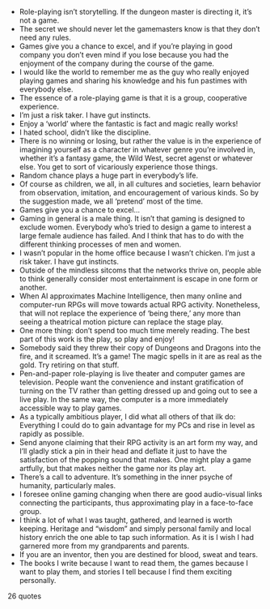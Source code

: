  - Role-playing isn’t storytelling. If the dungeon master is directing it, it’s not a game.
 - The secret we should never let the gamemasters know is that they don’t need any rules.
 - Games give you a chance to excel, and if you’re playing in good company you don’t even mind if you lose because you had the enjoyment of the company during the course of the game.
 - I would like the world to remember me as the guy who really enjoyed playing games and sharing his knowledge and his fun pastimes with everybody else.
 - The essence of a role-playing game is that it is a group, cooperative experience.
 - I’m just a risk taker. I have gut instincts.
 - Enjoy a ‘world’ where the fantastic is fact and magic really works!
 - I hated school, didn’t like the discipline.
 - There is no winning or losing, but rather the value is in the experience of imagining yourself as a character in whatever genre you’re involved in, whether it’s a fantasy game, the Wild West, secret agenst or whatever else. You get to sort of vicariously experience those things.
 - Random chance plays a huge part in everybody’s life.
 - Of course as children, we all, in all cultures and societies, learn behavior from observation, imitation, and encouragement of various kinds. So by the suggestion made, we all ‘pretend’ most of the time.
 - Games give you a chance to excel...
 - Gaming in general is a male thing. It isn’t that gaming is designed to exclude women. Everybody who’s tried to design a game to interest a large female audience has failed. And I think that has to do with the different thinking processes of men and women.
 - I wasn’t popular in the home office because I wasn’t chicken. I’m just a risk taker. I have gut instincts.
 - Outside of the mindless sitcoms that the networks thrive on, people able to think generally consider most entertainment is escape in one form or another.
 - When AI approximates Machine Intelligence, then many online and computer-run RPGs will move towards actual RPG activity. Nonetheless, that will not replace the experience of ‘being there,’ any more than seeing a theatrical motion picture can replace the stage play.
 - One more thing: don’t spend too much time merely reading. The best part of this work is the play, so play and enjoy!
 - Somebody said they threw their copy of Dungeons and Dragons into the fire, and it screamed. It’s a game! The magic spells in it are as real as the gold. Try retiring on that stuff.
 - Pen-and-paper role-playing is live theater and computer games are television. People want the convenience and instant gratification of turning on the TV rather than getting dressed up and going out to see a live play. In the same way, the computer is a more immediately accessible way to play games.
 - As a typically ambitious player, I did what all others of that ilk do: Everything I could do to gain advantage for my PCs and rise in level as rapidly as possible.
 - Send anyone claiming that their RPG activity is an art form my way, and I’ll gladly stick a pin in their head and deflate it just to have the satisfaction of the popping sound that makes. One might play a game artfully, but that makes neither the game nor its play art.
 - There’s a call to adventure. It’s something in the inner psyche of humanity, particularly males.
 - I foresee online gaming changing when there are good audio-visual links connecting the participants, thus approximating play in a face-to-face group.
 - I think a lot of what I was taught, gathered, and learned is worth keeping. Heritage and “wisdom” and simply personal family and local history enrich the one able to tap such information. As it is I wish I had garnered more from my grandparents and parents.
 - If you are an inventor, then you are destined for blood, sweat and tears.
 - The books I write because I want to read them, the games because I want to play them, and stories I tell because I find them exciting personally.

26 quotes